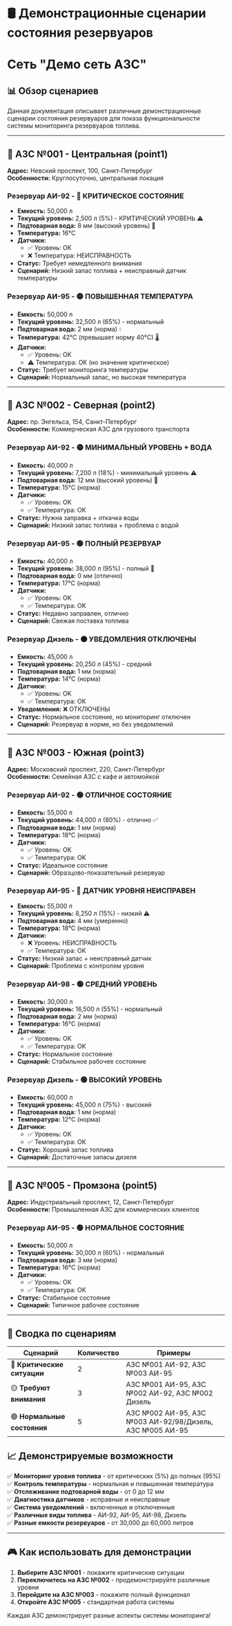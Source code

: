 # 🛢️ Демонстрационные сценарии состояния резервуаров
# Сеть "Демо сеть АЗС"

## 📊 Обзор сценариев

Данная документация описывает различные демонстрационные сценарии состояния резервуаров для показа функциональности системы мониторинга резервуаров топлива.

---

## 🏪 АЗС №001 - Центральная (point1)
**Адрес:** Невский проспект, 100, Санкт-Петербург  
**Особенности:** Круглосуточно, центральная локация

### Резервуар АИ-92 - **🔴 КРИТИЧЕСКОЕ СОСТОЯНИЕ**
- **Емкость:** 50,000 л
- **Текущий уровень:** 2,500 л (5%) - КРИТИЧЕСКИЙ УРОВЕНЬ ⚠️
- **Подтоварная вода:** 8 мм (высокий уровень) 🌊
- **Температура:** 16°C 
- **Датчики:** 
  - ✅ Уровень: OK
  - ❌ Температура: НЕИСПРАВНОСТЬ
- **Статус:** Требует немедленного внимания
- **Сценарий:** Низкий запас топлива + неисправный датчик температуры

### Резервуар АИ-95 - **🟡 ПОВЫШЕННАЯ ТЕМПЕРАТУРА**
- **Емкость:** 50,000 л
- **Текущий уровень:** 32,500 л (65%) - нормальный
- **Подтоварная вода:** 2 мм (норма) 💧
- **Температура:** 42°C (превышает норму 40°C) 🌡️
- **Датчики:** 
  - ✅ Уровень: OK
  - ⚠️ Температура: OK (но значение критическое)
- **Статус:** Требует мониторинга температуры
- **Сценарий:** Нормальный запас, но высокая температура

---

## 🏪 АЗС №002 - Северная (point2)
**Адрес:** пр. Энгельса, 154, Санкт-Петербург  
**Особенности:** Коммерческая АЗС для грузового транспорта

### Резервуар АИ-92 - **🟡 МИНИМАЛЬНЫЙ УРОВЕНЬ + ВОДА**
- **Емкость:** 40,000 л
- **Текущий уровень:** 7,200 л (18%) - минимальный уровень ⚠️
- **Подтоварная вода:** 12 мм (высокий уровень) 🌊
- **Температура:** 15°C (норма)
- **Датчики:** 
  - ✅ Уровень: OK
  - ✅ Температура: OK
- **Статус:** Нужна заправка + откачка воды
- **Сценарий:** Низкий запас топлива + проблема с водой

### Резервуар АИ-95 - **🟢 ПОЛНЫЙ РЕЗЕРВУАР**
- **Емкость:** 40,000 л
- **Текущий уровень:** 38,000 л (95%) - полный 🚛
- **Подтоварная вода:** 0 мм (отлично) 
- **Температура:** 17°C (норма)
- **Датчики:** 
  - ✅ Уровень: OK
  - ✅ Температура: OK
- **Статус:** Недавно заправлен, отлично
- **Сценарий:** Свежая поставка топлива

### Резервуар Дизель - **🟠 УВЕДОМЛЕНИЯ ОТКЛЮЧЕНЫ**
- **Емкость:** 45,000 л
- **Текущий уровень:** 20,250 л (45%) - средний
- **Подтоварная вода:** 1 мм (норма)
- **Температура:** 14°C (норма)
- **Датчики:** 
  - ✅ Уровень: OK
  - ✅ Температура: OK
- **Уведомления:** ❌ ОТКЛЮЧЕНЫ
- **Статус:** Нормальное состояние, но мониторинг отключен
- **Сценарий:** Резервуар в норме, но без уведомлений

---

## 🏪 АЗС №003 - Южная (point3)
**Адрес:** Московский проспект, 220, Санкт-Петербург  
**Особенности:** Семейная АЗС с кафе и автомойкой

### Резервуар АИ-92 - **🟢 ОТЛИЧНОЕ СОСТОЯНИЕ**
- **Емкость:** 55,000 л
- **Текущий уровень:** 44,000 л (80%) - отлично ✅
- **Подтоварная вода:** 1 мм (норма)
- **Температура:** 18°C (норма)
- **Датчики:** 
  - ✅ Уровень: OK
  - ✅ Температура: OK
- **Статус:** Идеальное состояние
- **Сценарий:** Образцово-показательный резервуар

### Резервуар АИ-95 - **🔴 ДАТЧИК УРОВНЯ НЕИСПРАВЕН**
- **Емкость:** 55,000 л
- **Текущий уровень:** 8,250 л (15%) - низкий ⚠️
- **Подтоварная вода:** 4 мм (умеренно)
- **Температура:** 18°C (норма)
- **Датчики:** 
  - ❌ Уровень: НЕИСПРАВНОСТЬ
  - ✅ Температура: OK
- **Статус:** Низкий запас + неисправный датчик
- **Сценарий:** Проблема с контролем уровня

### Резервуар АИ-98 - **🟢 СРЕДНИЙ УРОВЕНЬ**
- **Емкость:** 30,000 л
- **Текущий уровень:** 16,500 л (55%) - нормальный
- **Подтоварная вода:** 2 мм (норма)
- **Температура:** 16°C (норма)
- **Датчики:** 
  - ✅ Уровень: OK
  - ✅ Температура: OK
- **Статус:** Нормальное состояние
- **Сценарий:** Стабильное рабочее состояние

### Резервуар Дизель - **🟢 ВЫСОКИЙ УРОВЕНЬ**
- **Емкость:** 60,000 л
- **Текущий уровень:** 45,000 л (75%) - высокий
- **Подтоварная вода:** 1 мм (норма)
- **Температура:** 12°C (норма)
- **Датчики:** 
  - ✅ Уровень: OK
  - ✅ Температура: OK
- **Статус:** Хороший запас топлива
- **Сценарий:** Достаточные запасы дизеля

---

## 🏪 АЗС №005 - Промзона (point5)
**Адрес:** Индустриальный проспект, 12, Санкт-Петербург  
**Особенности:** Промышленная АЗС для коммерческих клиентов

### Резервуар АИ-95 - **🟢 НОРМАЛЬНОЕ СОСТОЯНИЕ**
- **Емкость:** 50,000 л
- **Текущий уровень:** 30,000 л (60%) - нормальный
- **Подтоварная вода:** 3 мм (норма)
- **Температура:** 16°C (норма)
- **Датчики:** 
  - ✅ Уровень: OK
  - ✅ Температура: OK
- **Статус:** Стабильное состояние
- **Сценарий:** Типичное рабочее состояние

---

## 🎯 Сводка по сценариям

| Сценарий | Количество | Примеры |
|----------|------------|---------|
| 🔴 **Критические ситуации** | 2 | АЗС №001 АИ-92, АЗС №003 АИ-95 |
| 🟡 **Требуют внимания** | 3 | АЗС №001 АИ-95, АЗС №002 АИ-92, АЗС №002 Дизель |
| 🟢 **Нормальные состояния** | 5 | АЗС №002 АИ-95, АЗС №003 АИ-92/98/Дизель, АЗС №005 АИ-95 |

## 📈 Демонстрируемые возможности

✅ **Мониторинг уровня топлива** - от критических (5%) до полных (95%)  
✅ **Контроль температуры** - нормальная и повышенная температура  
✅ **Отслеживание подтоварной воды** - от 0 до 12 мм  
✅ **Диагностика датчиков** - исправные и неисправные  
✅ **Система уведомлений** - включенные и отключенные  
✅ **Различные виды топлива** - АИ-92, АИ-95, АИ-98, Дизель  
✅ **Разные емкости резервуаров** - от 30,000 до 60,000 литров  

---

## 🎮 Как использовать для демонстрации

1. **Выберите АЗС №001** - покажите критические ситуации
2. **Переключитесь на АЗС №002** - продемонстрируйте различные уровни
3. **Перейдите на АЗС №003** - покажите полный функционал
4. **Откройте АЗС №005** - стандартная работа системы

Каждая АЗС демонстрирует разные аспекты системы мониторинга!
